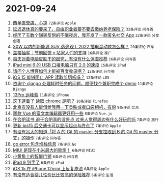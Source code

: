 # 2021-09-24

1. [西单直营店，心凉](https://www.v2ex.com/t/803799) `72条评论` `Apple`
1. [延迟退休真的要来了，自由职业者要不要去缴纳养老保险？](https://www.v2ex.com/t/803800) `32条评论` `问与答`
1. [经历了无数个辗转反侧的不眠夜后，我开发了一款匿名社交 App](https://www.v2ex.com/t/803825) `22条评论` `分享创造`
1. [30W 以内的新能源 SUV 选途观 L 2022 插电混动款怎么样？](https://www.v2ex.com/t/803815) `20条评论` `汽车`
1. [盖楼抽奖｜节前回馈 v 站家人们的支持](https://www.v2ex.com/t/803832) `16条评论` `推广`
1. [每天对着电脑皮肤干的起壳，有没有什么保湿推荐](https://www.v2ex.com/t/803818) `16条评论` `问与答`
1. [iPad mini 6 的 USB 口接电脑只有 2.0 的速度](https://www.v2ex.com/t/803844) `15条评论` `iPad`
1. [请问个人博客如何才能被百度收录呢？](https://www.v2ex.com/t/803838) `12条评论` `问与答`
1. [iOS 15 能够阻止 APP 读取剪切板吗？](https://www.v2ex.com/t/803792) `12条评论` `iOS`
1. [咨询个 django 处理耗时任务的问题，顺便找个兼职完成个 demo](https://www.v2ex.com/t/803806) `11条评论` `Django`
1. [13Pro 远峰蓝](https://www.v2ex.com/t/803797) `11条评论` `iPhone`
1. [这下逮着了 读取 chrome 是吧？](https://www.v2ex.com/t/803847) `10条评论` `Firefox`
1. [北京有没有人能借给我用一下灵眸或者口袋相机，有偿](https://www.v2ex.com/t/803796) `9条评论` `北京`
1. [哪款 Vue 的富文本编辑器更好用一些](https://www.v2ex.com/t/803794) `8条评论` `Vue.js`
1. [在合肥读书 迫于合肥真的没景点 过来人觉得周边有什么好玩的吗](https://www.v2ex.com/t/803853) `7条评论` `旅行`
1. [更新 ios15 后交通卡可以显示起点与终点了](https://www.v2ex.com/t/803848) `7条评论` `Apple`
1. [有没有吊大的知道「将 A 的 Git 的 master 分支拉取到 B 的 Git 的 master 分支」的操作](https://www.v2ex.com/t/803839) `7条评论` `问与答`
1. [go error 包含堆栈信息](https://www.v2ex.com/t/803811) `7条评论` `Go`
1. [MIUI 是现在小米最大的败笔！](https://www.v2ex.com/t/803858) `6条评论` `MIUI`
1. [小黄鱼上的智能门锁](https://www.v2ex.com/t/803851) `6条评论` `问与答`
1. [iPad 9 到手了](https://www.v2ex.com/t/803834) `6条评论` `iPad`
1. [iOS 15 在 iPhone 12mini 上反复崩溃](https://www.v2ex.com/t/803824) `6条评论` `Apple`
1. [有没有适合婴儿性价比比较高的保险推荐](https://www.v2ex.com/t/803809) `6条评论` `生活`

